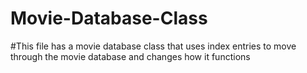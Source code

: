 # Movie-Database-Class
#This file has  a movie database class that uses index entries to move through the movie database and changes how it functions
